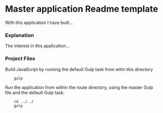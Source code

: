 # Master application Readme template

With this application I have built...

### Explanation ###

The interest in this application...

### Project Files ###

Build JavaScript by running the default Gulp task from witin this directory
```
    gulp
```

Run the application from within the route directory, using the master Gulp file and the default Gulp task.
```
    cd ../../
    gulp
```